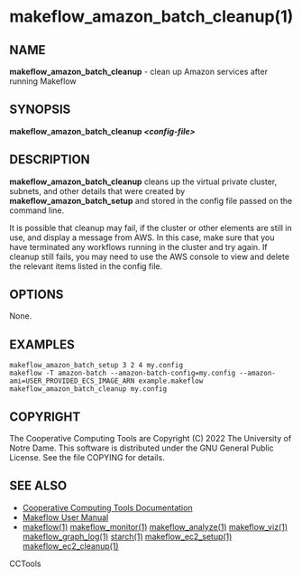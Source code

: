 






















# makeflow_amazon_batch_cleanup(1)

## NAME
**makeflow_amazon_batch_cleanup** - clean up Amazon services after running Makeflow

## SYNOPSIS
**makeflow_amazon_batch_cleanup _&lt;config-file&gt;_**

## DESCRIPTION

**makeflow_amazon_batch_cleanup** cleans up the virtual private cluster,
subnets, and other details that were created by **makeflow_amazon_batch_setup**
and stored in the config file passed on the command line.

It is possible that cleanup may fail, if the cluster or other elements
are still in use, and display a message from AWS.  In this case, make
sure that you have terminated any workflows running in the cluster and
try again.  If cleanup still fails, you may need to use the AWS console
to view and delete the relevant items listed in the config file.

## OPTIONS
None.

## EXAMPLES

```
makeflow_amazon_batch_setup 3 2 4 my.config
makeflow -T amazon-batch --amazon-batch-config=my.config --amazon-ami=USER_PROVIDED_ECS_IMAGE_ARN example.makeflow
makeflow_amazon_batch_cleanup my.config
```

## COPYRIGHT

The Cooperative Computing Tools are Copyright (C) 2022 The University of Notre Dame.  This software is distributed under the GNU General Public License.  See the file COPYING for details.

## SEE ALSO


- [Cooperative Computing Tools Documentation]("../index.html")
- [Makeflow User Manual]("../makeflow.html")
- [makeflow(1)](makeflow.md) [makeflow_monitor(1)](makeflow_monitor.md) [makeflow_analyze(1)](makeflow_analyze.md) [makeflow_viz(1)](makeflow_viz.md) [makeflow_graph_log(1)](makeflow_graph_log.md) [starch(1)](starch.md) [makeflow_ec2_setup(1)](makeflow_ec2_setup.md) [makeflow_ec2_cleanup(1)](makeflow_ec2_cleanup.md)


CCTools
